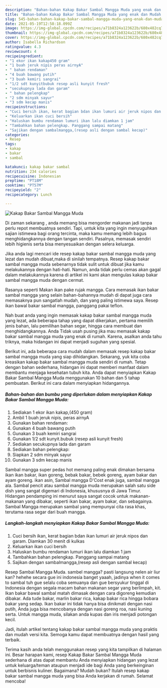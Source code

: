 ```yaml
---
description: "Bahan-bahan Kakap Bakar Sambal Mangga Muda yang enak dan Mudah Dibuat"
title: "Bahan-bahan Kakap Bakar Sambal Mangga Muda yang enak dan Mudah Dibuat"
slug: 545-bahan-bahan-kakap-bakar-sambal-mangga-muda-yang-enak-dan-mudah-dibuat
date: 2021-05-19T12:58:18.099Z
image: https://img-global.cpcdn.com/recipes/a71b8324a123622b/680x482cq70/kakap-bakar-sambal-mangga-muda-foto-resep-utama.jpg
thumbnail: https://img-global.cpcdn.com/recipes/a71b8324a123622b/680x482cq70/kakap-bakar-sambal-mangga-muda-foto-resep-utama.jpg
cover: https://img-global.cpcdn.com/recipes/a71b8324a123622b/680x482cq70/kakap-bakar-sambal-mangga-muda-foto-resep-utama.jpg
author: Isabella Richardson
ratingvalue: 4.3
reviewcount: 4
recipeingredient:
- "1 ekor ikan kakap450 gram"
- "1 buah jeruk nipis peras airnyA"
- " bahan rendaman"
- "4 buah bawang putih"
- "3 buah kemiri sangrai"
- "1/2 sdt kunyitbubuk resep asli kunyit fresh"
- "secukupnya lada dan garam"
- " bahan pelengkap"
- "2 sdm minyak sayur"
- "3 sdm kecap manis"
recipeinstructions:
- "Cuci bersih ikan, kerat bagian bdan ikan lumuri air jeruk nipos dan garam. Diamkan 30 menit di kulkas"
- "Keluarkan ikan cuci bersih"
- "Haluskan bumbu rendaman lumuri ikan lalu diamkan 1 jam"
- "Tambahkan bahan pelengkap. Panggang sampai matang"
- "Sajikan dengan sambalmangga,(resep asli dengan sambal kecap)"
categories:
- Resep
tags:
- kakap
- bakar
- sambal

katakunci: kakap bakar sambal 
nutrition: 234 calories
recipecuisine: Indonesian
preptime: "PT18M"
cooktime: "PT57M"
recipeyield: "2"
recipecategory: Lunch

---
```



![Kakap Bakar Sambal Mangga Muda](https://img-global.cpcdn.com/recipes/a71b8324a123622b/680x482cq70/kakap-bakar-sambal-mangga-muda-foto-resep-utama.jpg)

Di zaman  sekarang , anda memang bisa mengorder makanan jadi tanpa perlu repot membuatnya sendiri. Tapi, untuk kita yang ingin menyuguhkan sajian istimewa bagi orang tercinta, maka kamu memang lebih bagus menghidangkannya dengan tangan sendiri. Pasalnya, memasak sendiri lebih higienis serta bisa menyesuaikan dengan selera keluarga.

Jika anda lagi mencari ide resep kakap bakar sambal mangga muda yang lezat dan mudah dibuat,maka di sinilah tempatnya. Resep kakap bakar sambal mangga muda  sebenarnya tidak sulit untuk dibuat jika kamu melakukannya dengan hati-hati. Namun, anda tidak perlu cemas akan gagal dalam melakukannya 
karena di artikel ini kami akan mengulas kakap bakar sambal mangga muda dengan cermat.  

Rasanya seperti Makan ikan pake rujak mangga. Cara memasak ikan bakar sambal mangga yang selain bahan-bahannya mudah di dapat juga cara memasaknya pun sangatlah mudah, dan yang paling istimewa saya. Resep ikan bawal bakar sambal mangga, panggang pakai teflon.

Nah buat anda yang ingin memasak kakap bakar sambal mangga muda yang lezat, ada beberapa tahap yang dapat dikerjakan, pertama memilih jenis bahan, lalu pemilihan bahan segar, hingga cara membuat dan menghidangkannya. Anda Tidak usah pusing jika mau memasak kakap bakar sambal mangga muda yang enak di rumah. Karena, asalkan anda  tahu triknya, maka hidangan ini dapat menjadi suguhan yang spesial.

Berikut ini, ada beberapa cara mudah dalam memasak resep kakap bakar sambal mangga muda yang siap dihidangkan. Sekarang, yuk kita coba kreasikan kakap bakar sambal mangga muda sendiri di rumah. Tetap dengan bahan sederhana, hidangan ini dapat memberi manfaat dalam membantu menjaga kesehatan tubuh kita. Anda dapat menyiapkan Kakap Bakar Sambal Mangga Muda menggunakan 10 bahan dan 5 tahap pembuatan. Berikut ini cara dalam menyiapkan hidangannya.

<!--inarticleads1-->

##### Bahan-bahan dan bumbu yang diperlukan dalam menyiapkan Kakap Bakar Sambal Mangga Muda:

1. Sediakan 1 ekor ikan kakap,(450 gram)
1. Ambil 1 buah jeruk nipis, peras airnyA
1. Gunakan  bahan rendaman:
1. Gunakan 4 buah bawang putih
1. Gunakan 3 buah kemiri sangrai
1. Gunakan 1/2 sdt kunyit.bubuk (resep asli kunyit fresh)
1. Sediakan secukupnya lada dan garam
1. Sediakan  bahan pelengkap:
1. Siapkan 2 sdm minyak sayur
1. Gunakan 3 sdm kecap manis


Sambal mangga super pedas hot memang paling enak dimakan bersama ikan ikan bakar, ikan goreng, bebak bakar, bebek goreng, ayam bakar dan ayam goreng. ikan asin, Sambal mangga D&#39;Cost enak juga, sambal mangga ala. Sambal pencit atau sambal mangga muda merupakan salah satu side dish yang sangat digemari di Indonesia, khususnya di Jawa Timur. Hidangan pendamping ini menurut saya sangat cocok untuk makanan-makanan yang dibakar, seperti ikan bakar, ayam bakar, dan sebagainya. Sambal Mangga merupakan sambal yang mempunyai cita rasa khas, terutama rasa segar dari buah mangga. 

<!--inarticleads2-->

##### Langkah-langkah menyiapkan Kakap Bakar Sambal Mangga Muda:

1. Cuci bersih ikan, kerat bagian bdan ikan lumuri air jeruk nipos dan garam. Diamkan 30 menit di kulkas
1. Keluarkan ikan cuci bersih
1. Haluskan bumbu rendaman lumuri ikan lalu diamkan 1 jam
1. Tambahkan bahan pelengkap. Panggang sampai matang
1. Sajikan dengan sambalmangga,(resep asli dengan sambal kecap)


Resep Sambal Mangga Muda. sambel mangga? pasti langsung nelen air liur kan? hehehe secara gue ini indonesia banget yaaah, jadinya when it comes to sambal tuh gue selalu coba semuanya dan gue bersyukur tinggal di Indonesia dengan segala macam bahan makanan segar yang berlimpah, kit. Ikan bakar bawal sambal matah dimasak dengan cara digoreng kemudian dibakar. Ada tude bakar, marlin bakar rica, kakap bakar rica hingga bobara bakar yang sedap. Ikan bakar ini tidak hanya bisa dinikmati dengan nasi putih, Anda juga bisa mencobanya dengan nasi goreng roa, nasi kuning serta. Untuk mangga muda, silakan anda kupas dan iris menjadi potongan kecil. 

Jadi, itulah artikel tentang  kakap bakar sambal mangga muda  yang praktis dan mudah versi kita. Semoga kamu dapat membuatnya dengan hasil yang terbaik. 

Terima kasih anda telah menggunakan resep yang kita tampilkan di halaman ini. Besar harapan kami, resep  Kakap Bakar Sambal Mangga Muda sederhana di atas dapat membantu Anda menyiapkan hidangan yang lezat untuk keluarga/teman ataupun menjadi ide bagi Anda yang berkeinginan untuk berbisnis kuliner. Bagaimana? Mudah bukan? Itulah resep kakap bakar sambal mangga muda yang bisa Anda kerjakan di rumah. Selamat mencoba!

